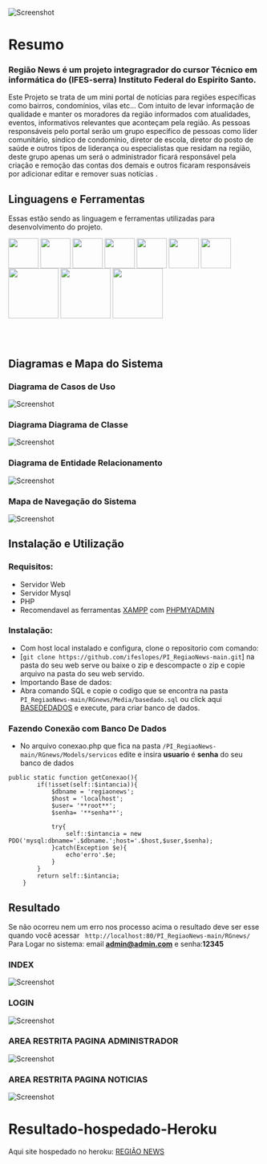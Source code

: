 
![Screenshot](https://github.com/ifeslopes/PI_RegiaoNews-main/blob/master/g7119.png)


# Resumo


### Região News é um projeto integragrador do cursor Técnico em informática do (IFES-serra) Instituto Federal do Espirito Santo.
Este Projeto se trata de um mini portal de notícias para regiões específicas como bairros, condomínios, vilas etc...
Com intuito de levar informação de qualidade e manter os moradores da região informados com atualidades, eventos, informativos relevantes  que aconteçam pela região.
As pessoas responsáveis pelo portal serão  um grupo específico de pessoas como líder comunitário, síndico de condomínio, diretor de escola, diretor do posto de saúde e outros tipos de liderança ou especialistas que residam na região, deste grupo apenas  um será o administrador ficará responsável pela criação e remoção  das contas dos demais e outros ficaram responsáveis por adicionar editar e remover suas notícias .
## Linguagens e  Ferramentas 
Essas estão sendo as linguagem  e ferramentas utilizadas para desenvolvimento do projeto.
<div>
<img src="https://cdn.jsdelivr.net/gh/devicons/devicon/icons/mysql/mysql-original.svg" align="center" heigth="50" width="60">
<img src="https://cdn.jsdelivr.net/gh/devicons/devicon/icons/php/php-original.svg" align="center" heigth="50" width="60">
<img src="https://cdn.jsdelivr.net/gh/devicons/devicon/icons/bootstrap/bootstrap-original.svg" align="center" heigth="50" width="60">
<img src="https://cdn.jsdelivr.net/gh/devicons/devicon/icons/github/github-original-wordmark.svg" align="center" heigth="50" width="60">
<img src="https://cdn.jsdelivr.net/gh/devicons/devicon/icons/html5/html5-original-wordmark.svg" align="center" heigth="50" width="60">
<img src="https://cdn.jsdelivr.net/gh/devicons/devicon/icons/javascript/javascript-original.svg" align="center" heigth="50" width="60">
<img src="https://cdn.jsdelivr.net/gh/devicons/devicon/icons/css3/css3-original-wordmark.svg" align="center" heigth="50" width="60">
<img src="https://img.shields.io/badge/Heroku-430098?style=for-the-badge&logo=heroku&logoColor=white" align="center" heigth="80" width="100">
<img src="https://img.shields.io/badge/PostgreSQL-316192?style=for-the-badge&logo=postgresql&logoColor=white" align="center" heigth="80" width="100">
<img src="https://img.shields.io/badge/MySQL-005C84?style=for-the-badge&logo=mysql&logoColor=white" align="center" heigth="80" width="100">
	
<br><br>
	
</div>

## Diagramas e Mapa do Sistema

### Diagrama de Casos de Uso
![Screenshot](https://github.com/ifeslopes/PI_RegiaoNews-main/blob/master/RGnews/Media/unnamed.png) 
### Diagrama Diagrama de Classe
![Screenshot](https://github.com/ifeslopes/PI_RegiaoNews-main/blob/master/RGnews/Media/diagrama.png) 
### Diagrama de Entidade Relacionamento
![Screenshot](https://github.com/ifeslopes/PI_RegiaoNews-main/blob/master/RGnews/Media/diagramarelacinamento.png) 
### Mapa de Navegação do Sistema

![Screenshot](https://github.com/ifeslopes/PI_RegiaoNews-main/blob/master/RGnews/Media/mapasistem.png) 

## Instalação e Utilização
### Requisitos:
-  Servidor Web
- Servidor Mysql
- PHP
- Recomendavel as ferramentas [XAMPP](https://www.apachefriends.org/pt_br/index.html) com [PHPMYADMIN](https://www.phpmyadmin.net/)
### Instalação:
- Com host local instalado e configura, clone o repositorio com comando:
- [`git clone https://github.com/ifeslopes/PI_RegiaoNews-main.git`]  na pasta do seu web serve ou baixe o zip  e descompacte o zip e copie arquivo na pasta do seu web servido.
- Importando Base de dados:
- Abra comando SQL e copie o codigo que se encontra na pasta `PI_RegiaoNews-main/RGnews/Media/basedado.sql` ou click aqui  [BASEDEDADOS](https://github.com/ifeslopes/PI_RegiaoNews-main/blob/master/RGnews/Media/basedado.sql) e execute,  para criar banco de dados.
### Fazendo Conexão com Banco De Dados
- No arquivo conexao.php que fica na pasta `/PI_RegiaoNews-main/RGnews/Models/servicos` edite e insira **usuario** é **senha** do seu banco de dados

```
public static function getConexao(){
        if(!isset(self::$intancia)){
            $dbname = 'regiaonews';
            $host = 'localhost';
            $user= '**root**';
            $senha= '**senha**';
         
            try{
                self::$intancia = new PDO('mysql:dbname='.$dbname.';host='.$host,$user,$senha);
            }catch(Exception $e){
                echo'erro'.$e;
            }
        }
        return self::$intancia;
    }
   ```
    
  ##  Resultado 
 Se não ocorreu nem um erro nos processo acima o resultado deve ser esse quando você acessar
 ` http://localhost:80/PI_RegiaoNews-main/RGnews/`
   Para Logar no sistema: email **admin@admin.com** e senha:**12345**
 ### INDEX
 ![Screenshot](https://github.com/ifeslopes/PI_RegiaoNews-main/blob/master/RGnews/Media/index.png) 
  ### LOGIN

 ![Screenshot](https://github.com/ifeslopes/PI_RegiaoNews-main/blob/master/RGnews/Media/login.png) 

 ### AREA RESTRITA PAGINA ADMINISTRADOR
 ![Screenshot](https://github.com/ifeslopes/PI_RegiaoNews-main/blob/master/RGnews/Media/admin.png) 
  ###  AREA RESTRITA PAGINA NOTICIAS
 ![Screenshot](https://github.com/ifeslopes/PI_RegiaoNews-main/blob/master/RGnews/Media/noticia.png)
 
   #  Resultado-hospedado-Heroku
   Aqui site hospedado no heroku:
   [REGIÃO NEWS](http://regiaonews.herokuapp.com/)
   
    
